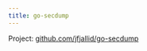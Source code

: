 ```yaml
---
title: go-secdump
---
```


Project: [github.com/jfjallid/go-secdump](https://github.com/jfjallid/go-secdump/)

